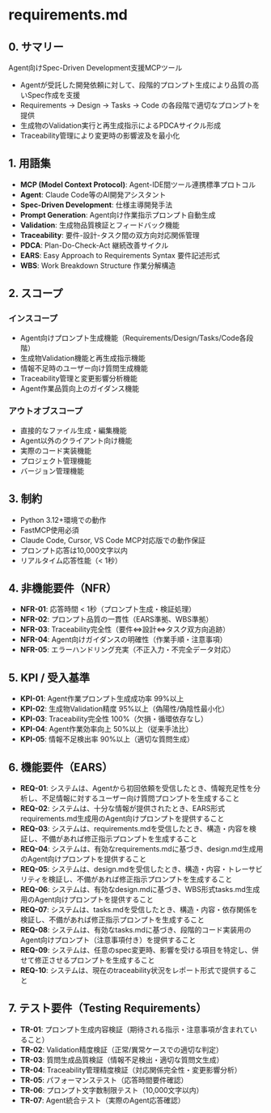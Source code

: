 # requirements.md

## 0. サマリー

Agent向けSpec-Driven Development支援MCPツール

- Agentが受託した開発依頼に対して、段階的プロンプト生成により品質の高いSpec作成を支援
- Requirements → Design → Tasks → Code の各段階で適切なプロンプトを提供
- 生成物のValidation実行と再生成指示によるPDCAサイクル形成
- Traceability管理により変更時の影響波及を最小化

## 1. 用語集

- **MCP (Model Context Protocol)**: Agent-IDE間ツール連携標準プロトコル
- **Agent**: Claude Code等のAI開発アシスタント
- **Spec-Driven Development**: 仕様主導開発手法
- **Prompt Generation**: Agent向け作業指示プロンプト自動生成
- **Validation**: 生成物品質検証とフィードバック機能
- **Traceability**: 要件-設計-タスク間の双方向対応関係管理
- **PDCA**: Plan-Do-Check-Act 継続改善サイクル
- **EARS**: Easy Approach to Requirements Syntax 要件記述形式
- **WBS**: Work Breakdown Structure 作業分解構造

## 2. スコープ

### インスコープ

- Agent向けプロンプト生成機能（Requirements/Design/Tasks/Code各段階）
- 生成物Validation機能と再生成指示機能
- 情報不足時のユーザー向け質問生成機能
- Traceability管理と変更影響分析機能
- Agent作業品質向上のガイダンス機能

### アウトオブスコープ

- 直接的なファイル生成・編集機能
- Agent以外のクライアント向け機能
- 実際のコード実装機能
- プロジェクト管理機能
- バージョン管理機能

## 3. 制約

- Python 3.12+環境での動作
- FastMCP使用必須
- Claude Code, Cursor, VS Code MCP対応版での動作保証
- プロンプト応答は10,000文字以内
- リアルタイム応答性能（< 1秒）

## 4. 非機能要件（NFR）

- **NFR-01**: 応答時間 < 1秒（プロンプト生成・検証処理）
- **NFR-02**: プロンプト品質の一貫性（EARS準拠、WBS準拠）
- **NFR-03**: Traceability完全性（要件⇔設計⇔タスク双方向追跡）
- **NFR-04**: Agent向けガイダンスの明確性（作業手順・注意事項）
- **NFR-05**: エラーハンドリング充実（不正入力・不完全データ対応）

## 5. KPI / 受入基準

- **KPI-01**: Agent作業プロンプト生成成功率 99%以上
- **KPI-02**: 生成物Validation精度 95%以上（偽陽性/偽陰性最小化）
- **KPI-03**: Traceability完全性 100%（欠損・循環依存なし）
- **KPI-04**: Agent作業効率向上 50%以上（従来手法比）
- **KPI-05**: 情報不足検出率 90%以上（適切な質問生成）

## 6. 機能要件（EARS）

- **REQ-01**: システムは、Agentから初回依頼を受信したとき、情報充足性を分析し、不足情報に対するユーザー向け質問プロンプトを生成すること
- **REQ-02**: システムは、十分な情報が提供されたとき、EARS形式requirements.md生成用のAgent向けプロンプトを提供すること
- **REQ-03**: システムは、requirements.mdを受信したとき、構造・内容を検証し、不備があれば修正指示プロンプトを生成すること
- **REQ-04**: システムは、有効なrequirements.mdに基づき、design.md生成用のAgent向けプロンプトを提供すること
- **REQ-05**: システムは、design.mdを受信したとき、構造・内容・トレーサビリティを検証し、不備があれば修正指示プロンプトを生成すること
- **REQ-06**: システムは、有効なdesign.mdに基づき、WBS形式tasks.md生成用のAgent向けプロンプトを提供すること
- **REQ-07**: システムは、tasks.mdを受信したとき、構造・内容・依存関係を検証し、不備があれば修正指示プロンプトを生成すること
- **REQ-08**: システムは、有効なtasks.mdに基づき、段階的コード実装用のAgent向けプロンプト（注意事項付き）を提供すること
- **REQ-09**: システムは、任意のspec変更時、影響を受ける項目を特定し、併せて修正させるプロンプトを生成すること
- **REQ-10**: システムは、現在のtraceability状況をレポート形式で提供すること

## 7. テスト要件（Testing Requirements）

- **TR-01**: プロンプト生成内容検証（期待される指示・注意事項が含まれていること）
- **TR-02**: Validation精度検証（正常/異常ケースでの適切な判定）
- **TR-03**: 質問生成品質検証（情報不足検出・適切な質問文生成）
- **TR-04**: Traceability管理精度検証（対応関係完全性・変更影響分析）
- **TR-05**: パフォーマンステスト（応答時間要件確認）
- **TR-06**: プロンプト文字数制限テスト（10,000文字以内）
- **TR-07**: Agent統合テスト（実際のAgent応答確認）
